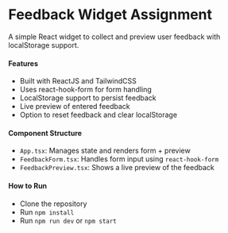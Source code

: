 # Feedback Widget Assignment

A simple React widget to collect and preview user feedback with localStorage support.

#### Features

- Built with ReactJS and TailwindCSS
- Uses react-hook-form for form handling
- LocalStorage support to persist feedback
- Live preview of entered feedback
- Option to reset feedback and clear localStorage


#### Component Structure

- `App.tsx`: Manages state and renders form + preview
- `FeedbackForm.tsx`: Handles form input using `react-hook-form`
- `FeedbackPreview.tsx`: Shows a live preview of the feedback

#### How to Run

- Clone the repository
- Run `npm install`
- Run `npm run dev` or `npm start`